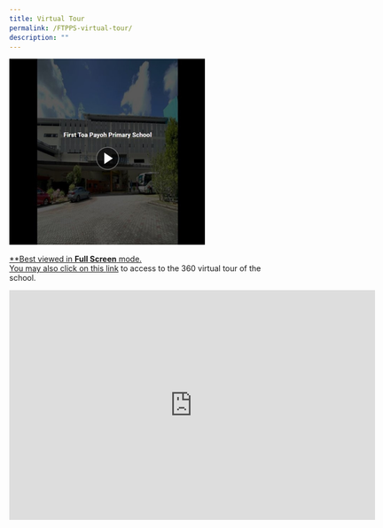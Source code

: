 ```yaml
---
title: Virtual Tour
permalink: /FTPPS-virtual-tour/
description: ""
---
```

<a href="https://kuula.co/share/collection/7Pl6B?logo=0&info=1&fs=1&vr=1&sd=1&thumbs=1">
	<img src="/images/Main/FTPPS%20Virtual%20Tour.jpg"style="width:70%"/>

\*\*Best viewed in **Full Screen** mode.  
You may also click on this [link](https://kuula.co/share/collection/7Pl6B?fs=1&vr=1&zoom=1&sd=1&initload=0&autorotate=0.1&thumbs=-1&info=0&logo=-1) to access to the 360 virtual tour of the school.

<iframe width="660" height="415" src="https://www.youtube.com/embed/9gzKTOypbQI" title="Our Foundation Years" frameborder="0" allow="accelerometer; autoplay; clipboard-write; encrypted-media; gyroscope; picture-in-picture" allowfullscreen></iframe>